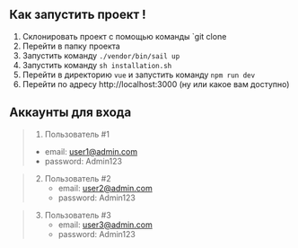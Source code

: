 
## Как запустить проект !

1. Склонировать проект с помощью команды `git clone
2. Перейти в папку проекта
3. Запустить команду ```./vendor/bin/sail up```
4. Запустить команду ```sh installation.sh```
5. Перейти в директорию ```vue``` и запустить команду ```npm run dev```
6. Перейти по адресу http://localhost:3000 (ну или какое вам доступно)

## Аккаунты для входа

>1. Пользователь #1
>   - email: user1@admin.com
>   - password: Admin123

>2. Пользователь #2
>    - email: user2@admin.com
>    - password: Admin123

>3. Пользователь #3
>    - email: user3@admin.com
>    - password: Admin123


